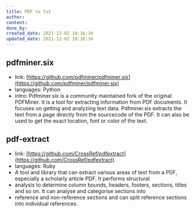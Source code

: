 ```yaml
---
title: PDF to txt
author:
content:
done_by:
created_date: 2021-12-02 10:16:34
updated_date: 2021-12-02 10:16:34
---
```


## pdfminer.six 

- link: [https://github.com/pdfminer/pdfminer.six](https://github.com/pdfminer/pdfminer.six)
- languages: Python
- intro: Pdfminer.six is a community maintained fork of the original PDFMiner. It is a tool for extracting information from PDF documents.
It focuses on getting and analyzing text data. Pdfminer.six extracts the text from a page directly from the sourcecode of the PDF.
It can also be used to get the exact location, font or color of the text.

## pdf-extract

- link: [https://github.com/CrossRef/pdfextract](https://github.com/CrossRef/pdfextract)
- languages: Ruby
- A tool and library that can extract various areas of text from a PDF, especially a scholarly article PDF. It performs structural
- analysis to determine column bounds, headers, footers, sections, titles and so on. It can analyse and categorise sections into 
- reference and non-reference sections and can split reference sections into individual references.
